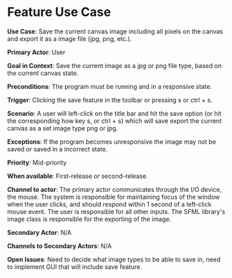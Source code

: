 # Feature Use Case

**Use Case**: Save the current canvas image including all pixels on the canvas and export it as a image file (jpg, png, etc.).

**Primary Actor**: User

**Goal in Context**: Save the current image as a jpg or png file type, based on the current canvas state.

**Preconditions**: The program must be running and in a responsive state.

**Trigger**: Clicking the save feature in the toolbar or pressing s or ctrl + s.

**Scenario**: A user will left-click on the title bar and hit the save option (or hit the corresponding how key s, or ctrl + s) which will save export the current canvas as a set image type png or jpg.

**Exceptions**: If the program becomes unresponsive the image may not be saved or saved in a incorrect state.

**Priority**: Mid-priority

**When available**: First-release or second-release.

**Channel to actor**: The primary actor communicates through the I/O device, the mouse. The system is responsible for maintaining focus of the window when the user clicks, and should respond within 1 second of a left-click mouse event. The user is responsible for all other inputs. The SFML library's image class is responsible for the exporting of the image.

**Secondary Actor**: N/A

**Channels to Secondary Actors**: N/A

**Open Issues**: Need to decide what image types to be able to save in, need to implement GUI that will include save feature. 
